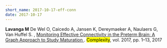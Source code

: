 ```yaml
---
short_name: 2017-10-17-eff-conn
date: 2017-10-17
---
```


<b>Lavanga M</b> De Wel O, Caicedo A, Jansen K, Dereymaeker A, Naulaers G, Van Huffel S. , <a  target = "_blank" href="https://www.hindawi.com/journals/complexity/2017/9078541/"> Monitoring Effective Connectivity in the Preterm Brain: A Graph Approach to Study Maturation </a>. <mark>Complexity</mark>, vol. 2017, pp. 1–13, 2017